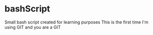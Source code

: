 # bashScript
Small bash script created for learning purposes
This is the first time I'm using GIT and you are a GIT

